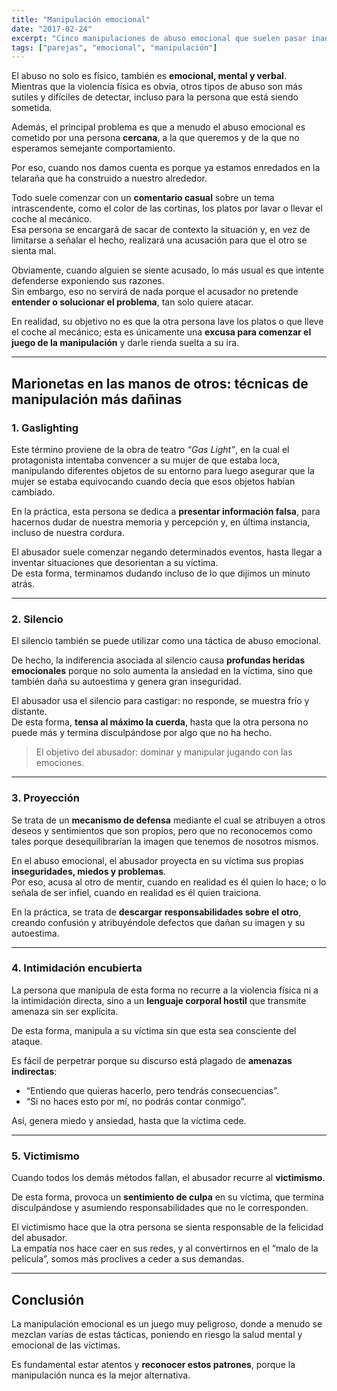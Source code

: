 ```yaml
---
title: "Manipulación emocional"
date: "2017-02-24"
excerpt: "Cinco manipulaciones de abuso emocional que suelen pasar inadvertidas"
tags: ["parejas", "emocional", "manipulación"]
---
```


El abuso no solo es físico, también es **emocional, mental y verbal**.  
Mientras que la violencia física es obvia, otros tipos de abuso son más sutiles y difíciles de detectar, incluso para la persona que está siendo sometida.

Además, el principal problema es que a menudo el abuso emocional es cometido por una persona **cercana**, a la que queremos y de la que no esperamos semejante comportamiento.

Por eso, cuando nos damos cuenta es porque ya estamos enredados en la telaraña que ha construido a nuestro alrededor.

Todo suele comenzar con un **comentario casual** sobre un tema intrascendente, como el color de las cortinas, los platos por lavar o llevar el coche al mecánico.  
Esa persona se encargará de sacar de contexto la situación y, en vez de limitarse a señalar el hecho, realizará una acusación para que el otro se sienta mal.

Obviamente, cuando alguien se siente acusado, lo más usual es que intente defenderse exponiendo sus razones.  
Sin embargo, eso no servirá de nada porque el acusador no pretende **entender o solucionar el problema**, tan solo quiere atacar.

En realidad, su objetivo no es que la otra persona lave los platos o que lleve el coche al mecánico; esta es únicamente una **excusa para comenzar el juego de la manipulación** y darle rienda suelta a su ira.

---

## Marionetas en las manos de otros: técnicas de manipulación más dañinas

### 1. Gaslighting
Este término proviene de la obra de teatro *“Gas Light”*, en la cual el protagonista intentaba convencer a su mujer de que estaba loca, manipulando diferentes objetos de su entorno para luego asegurar que la mujer se estaba equivocando cuando decía que esos objetos habían cambiado.

En la práctica, esta persona se dedica a **presentar información falsa**, para hacernos dudar de nuestra memoria y percepción y, en última instancia, incluso de nuestra cordura.

El abusador suele comenzar negando determinados eventos, hasta llegar a inventar situaciones que desorientan a su víctima.  
De esta forma, terminamos dudando incluso de lo que dijimos un minuto atrás.

---

### 2. Silencio
El silencio también se puede utilizar como una táctica de abuso emocional.

De hecho, la indiferencia asociada al silencio causa **profundas heridas emocionales** porque no solo aumenta la ansiedad en la víctima, sino que también daña su autoestima y genera gran inseguridad.

El abusador usa el silencio para castigar: no responde, se muestra frío y distante.  
De esta forma, **tensa al máximo la cuerda**, hasta que la otra persona no puede más y termina disculpándose por algo que no ha hecho.

> El objetivo del abusador: dominar y manipular jugando con las emociones.

---

### 3. Proyección
Se trata de un **mecanismo de defensa** mediante el cual se atribuyen a otros deseos y sentimientos que son propios, pero que no reconocemos como tales porque desequilibrarían la imagen que tenemos de nosotros mismos.

En el abuso emocional, el abusador proyecta en su víctima sus propias **inseguridades, miedos y problemas**.  
Por eso, acusa al otro de mentir, cuando en realidad es él quien lo hace; o lo señala de ser infiel, cuando en realidad es él quien traiciona.

En la práctica, se trata de **descargar responsabilidades sobre el otro**, creando confusión y atribuyéndole defectos que dañan su imagen y su autoestima.

---

### 4. Intimidación encubierta
La persona que manipula de esta forma no recurre a la violencia física ni a la intimidación directa, sino a un **lenguaje corporal hostil** que transmite amenaza sin ser explícita.

De esta forma, manipula a su víctima sin que esta sea consciente del ataque.

Es fácil de perpetrar porque su discurso está plagado de **amenazas indirectas**:
- “Entiendo que quieras hacerlo, pero tendrás consecuencias”.
- “Si no haces esto por mí, no podrás contar conmigo”.

Así, genera miedo y ansiedad, hasta que la víctima cede.

---

### 5. Victimismo
Cuando todos los demás métodos fallan, el abusador recurre al **victimismo**.

De esta forma, provoca un **sentimiento de culpa** en su víctima, que termina disculpándose y asumiendo responsabilidades que no le corresponden.

El victimismo hace que la otra persona se sienta responsable de la felicidad del abusador.  
La empatía nos hace caer en sus redes, y al convertirnos en el “malo de la película”, somos más proclives a ceder a sus demandas.

---

## Conclusión

La manipulación emocional es un juego muy peligroso, donde a menudo se mezclan varias de estas tácticas, poniendo en riesgo la salud mental y emocional de las víctimas.

Es fundamental estar atentos y **reconocer estos patrones**, porque la manipulación nunca es la mejor alternativa.
